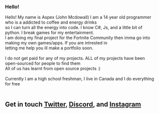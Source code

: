 ### Hello!
Hello! My name is Aspex (John Mcdowall) I am a 14 year old programmer who is a addicted to coffee and energy drinks<br>
so I can turn all the energy into code. I know C#, Js, and a little bit of python. I break games for my entertainment.<br>
I am doing my final project for the Fortnite Community then imma go into making my own games/apps. If you are intrested in<br>
letting me help you ill make a portfolio soon.<br><br>
I do not get paid for any of my projects. ALL of my projects have been open-sourced for people to find them<br>
All of us has learnt from open source projects :)<br><br>
Currently I am a high school freshman, I live in Canada and I do everything for free<br><br>
<h2>Get in touch <a href="https://twitter.com/johnmcdowall07">Twitter</a>, <a href="https://discord.gg/NgvGTw5Tmq">Discord</a>, and <a href="https://www.instagram.com/johnmcdowall_/">Instagram</a>
